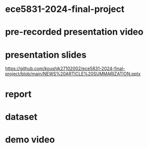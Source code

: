 # ece5831-2024-final-project

# pre-recorded presentation video

# presentation slides
https://github.com/koushik27102002/ece5831-2024-final-project/blob/main/NEWS%20ARTICLE%20SUMMARIZATION.pptx

# report

# dataset

# demo video
